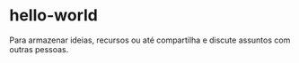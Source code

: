 # hello-world
Para armazenar ideias, recursos ou até compartilha e discute assuntos com outras pessoas.
